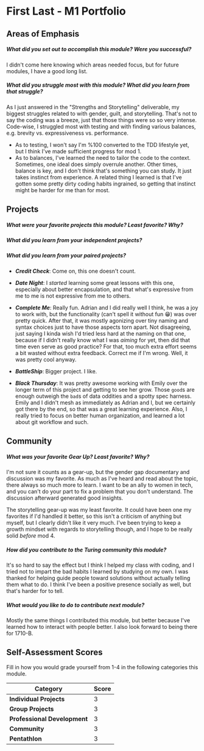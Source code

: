 # First Last - M1 Portfolio

## Areas of Emphasis

##### What did you set out to accomplish this module? Were you successful?
I didn't come here knowing which areas needed focus, but for future modules, I have a good long list.

##### What did you struggle most with this module? What did you learn from that struggle?
As I just answered in the "Strengths and Storytelling" deliverable, my biggest struggles related to with gender, guilt, and storytelling.  That's not to say the coding was a breeze, just that those things were so so very intense.  Code-wise, I struggled most with testing and with finding various balances, e.g. brevity vs. expressiveness vs. performance.

- As to testing, I won't say I'm %100 converted to the TDD lifestyle yet, but I think I've made sufficient progress for mod 1.
- As to balances, I've learned the need to tailor the code to the context.  Sometimes, one ideal does simply overrule another.  Other times, balance is key, and I don't think that's something you can study.  It just takes instinct from experience.  A related thing I learned is that I've gotten some pretty dirty coding habits ingrained, so getting that instinct might be harder for me than for most.

## Projects

##### What were your favorite projects this module? Least favorite? Why?
##### What did you learn from your independent projects?
##### What did you learn from your paired projects?
- ___Credit Check___: Come on, this one doesn't count.

- ___Date Night___: I *started* learning some great lessons with this one, especially about better encapsulation, and that what's expressive from me to me is not expressive from me to others.

- ___Complete Me___: Really fun. Adrian and I did really well I think, he was a joy to work with, but the functionality (can't spell it without fun 😁) was over pretty quick.  After that, it was mostly agonizing over tiny naming and syntax choices just to have those aspects torn apart.  Not disagreeing, just saying I kinda wish I'd tried less hard at the naming on that one, because if I didn't really know what I was *aiming* for yet, then did that time even serve as good practice?  For that, too much extra effort seems a bit wasted without extra feedback.  Correct me if I'm wrong.  Well, it was pretty cool anyway.

- ___BattleShip___: Bigger project.  I like.

- ___Black Thursday___: It was pretty awesome working with Emily over the longer term of this project and getting to see her grow.  Those `good`s are enough outweigh the `bad`s of data oddities and a spotty spec harness.  Emily and I didn't mesh as immediately as Adrian and I, but we certainly got there by the end, so that was a great learning experience.  Also, I really tried to focus on better human organization, and learned a lot about git workflow and such.

## Community

##### What was your favorite Gear Up? Least favorite? Why?
I'm not sure it counts as a gear-up, but the gender gap documentary and discussion was my favorite.  As much as I've heard and read about the topic, there always so much more to learn.  I want to be an ally to women in tech, and you can't do your part to fix a problem that you don't understand.  The discussion afterward generated good insights.

The storytelling gear-up was my least favorite.  It could have been one my favorites if I'd handled it better, so this isn't a criticism of anything but myself, but I clearly didn't like it very much.  I've been trying to keep a growth mindset with regards to storytelling though, and I hope to be really solid *before* mod 4.

##### How did you contribute to the Turing community this module?
It's so hard to say the effect but I think I helped my class with coding, and I tried not to impart the bad habits I learned by studying on my own.  I was thanked for helping guide people toward solutions without actually telling them what to do.  I think I've been a positive presence socially as well, but that's harder for to tell.

##### What would you like to do to contribute next module?
Mostly the same things I contributed this module, but better because I've learned how to interact with people better.  I also look forward to being there for 1710-B.


## Self-Assessment Scores

Fill in how you would grade yourself from 1-4 in the following categories this module.

| Category                     | Score |
| -----------------------------| ----- |
| **Individual Projects**      |   3   |
| **Group Projects**           |   3   |
| **Professional Development** |   3   |
| **Community**                |   3   |
| **Pentathlon**               |   3   |
